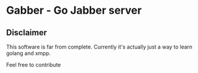 # Gabber - Go Jabber server

## Disclaimer

This software is far from complete. Currently it's actually just a way to learn golang and xmpp.

Feel free to contribute